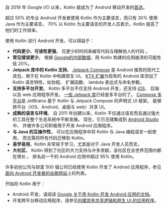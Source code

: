 [//]: # (title: Kotlin 用于 Android 开发)

自 2019 年 Google I/O 以来，Kotlin 就成为了 Android 移动开发的[首选](https://developer.android.com/kotlin/first)。

超过 50% 的专业 Android 开发者使用 Kotlin 作为主要语言，而只有 30% 使用 Java 作为<!--
-->主要语言。 70% 以 Kotlin 为主要语言的开发人员表示，Kotlin 提高了他们的工作效率。

使用 Kotlin 进行 Android 开发，可以得益于：

* **代码更少、可读性更强**。 花更少的时间来编写代码与理解他人的代码
  。
* **常见错误更少**。 根据
  [Google的内部数据](https://medium.com/androiddevelopers/fewer-crashes-and-more-stability-with-kotlin-b606c6a6ac04)，用 Kotlin 构建的应用崩溃的可能性低 20%。
* **Jetpack 库中的 Kotlin 支持**。 [Jetpack Compose](https://developer.android.com/jetpack/compose) 是 Android
  推荐的现代工具包，用于在 Kotlin 中构建原生 UI。
  [KTX 扩展](https://developer.android.com/kotlin/ktx)为现有的 Android 库添加了 Kotlin 语言特性，如协程、
  扩展函数、 lambda 表达式与命名参数。
* **支持多平台开发**。 Kotlin 多平台不仅支持 Android 开发，还<!--
  -->支持 [iOS](https://kotlinlang.org/lp/multiplatform/)、 后端以及 web 应用程序开发。
  [一些 Jetpack 库](https://developer.android.com/kotlin/multiplatform)已经是多平台的了。
  [Compose 多平台](https://www.jetbrains.com/lp/compose-multiplatform/)是 JetBrains 基于 Kotlin
  与 Jetpack Compose 的声明式 UI 框架， 能够跨平台（iOS、Android、桌面与 web）共享 UI。
* **成熟的语言与环境**。 自 2011 年创建以来，Kotlin 不仅通过语言而且通过强大的工具在整个生态系统中<!--
  -->不断发展。 现在，它已无缝集成到 [Android Studio](https://developer.android.com/studio)
  中， 并被许多公司积极用于开发 Android 应用程序。
* **与 Java 的互操作性**。 可以在应用程序中将 Kotlin 与 Java 编程语言一起使用，
  而无需将所有代码迁移到 Kotlin。
* **易学易用**。Kotlin 非常易于学习，尤其是对于 Java 开发人员而言。
* **大社区**。 Kotlin 得到了社区的大力支持与许多贡献，该社区在全世界范围内都在增长
  。 排名前一千的 Android 应用中超过 95% 使用 Kotlin。

许多初创公司与财富 500 强公司已经使用 Kotlin 开发了 Android 应用程序，参见<!--
-->[面向 Android 开发者的谷歌网站](https://developer.android.com/kotlin/stories)上的列表。

开始将 Kotlin 用于：

* Android 开发，请阅读 [Google 关于用 Kotlin 开发 Android 应用的文档](https://developer.android.com/kotlin/get-started)。
* 开发跨平台移动应用程序，请参见[创建具有共享逻辑和原生 UI 的应用程序](https://www.jetbrains.com/help/kotlin-multiplatform-dev/multiplatform-create-first-app.html)。

